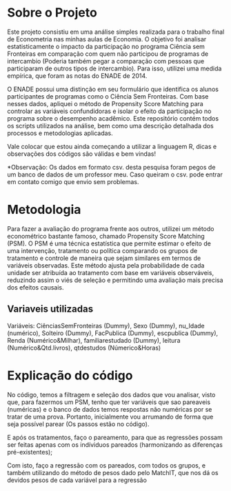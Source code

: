# Sobre o Projeto

Este projeto consistiu em uma análise simples realizada para o trabalho final de Econometria nas minhas aulas de Economia. O objetivo foi analisar estatisticamente o 
impacto da participação no programa Ciência sem Fronteiras em comparação com quem não participou de programas de intercambio (Poderia também pegar a comparação com pessoas que participaram de outros tipos de intercambio).
Para isso, utilizei uma medida empírica, que foram as notas do ENADE de 2014.

O ENADE possui uma distinção em seu formulário que identifica os alunos participantes de programas como o 
Ciência Sem Fronteiras. Com base nesses dados, apliquei o método de Propensity Score Matching para controlar as variáveis confundidoras e isolar o efeito da participação no programa sobre o desempenho acadêmico.
Este repositório contém todos os scripts utilizados na análise, bem como uma descrição detalhada dos processos e metodologias aplicadas.

Vale colocar que estou ainda começando a utilizar a linguagem R, dicas e observações dos códigos são válidas e bem vindas!

*Observação: Os dados em formato csv. desta pesquisa foram pegos de um banco de dados de um professor meu. Caso queiram o csv. pode entrar em contato comigo que envio sem problemas.

# Metodologia

Para fazer a avaliação do programa frente aos outros, utilizei um método econométrico bastante famoso, chamado Propensity Score Matching (PSM). 
O PSM é uma técnica estatística que permite estimar o efeito de uma intervenção, tratamento ou política comparando os grupos de tratamento e controle de maneira que sejam similares em termos de variáveis observadas.
Este método ajusta pela probabilidade de cada unidade ser atribuída ao tratamento com base em variáveis observáveis, reduzindo assim o viés de seleção e permitindo uma avaliação mais precisa dos efeitos causais.

## Variaveis utilizadas

Variáveis: CiênciasSemFronteiras (Dummy), Sexo (Dummy), nu_Idade (numérico), Solteiro (Dummy), FacPublica (Dummy), escpublica (Dummy), Renda (Numérico&Milhar), familiarestudado (Dummy), leitura (Numérico&Qtd.livros), 
qtdestudos (Númerico&Horas)


# Explicação do código

No código, temos a filtragem e seleção dos dados que vou analisar, visto que, para fazermos um PSM, tenho que ter variáveis que sao pareaveis (numéricas) e o banco de dados temos respostas não numéricas por se
tratar de uma prova. Portanto, inicialmente vou arrumando de forma que seja possível parear (Os passos estão no código).

E após os tratamentos, faço o pareamento, para que as regressões possam ser feitas apenas com os indíviduos pareados (harmonizando as diferenças pré-existentes);

Com isto, faço a regressão com os pareados, com todos os grupos, e também utilizando do método de pesos dado pelo MatchIT, que nos dá os devidos pesos de cada variável para a regressão

 
